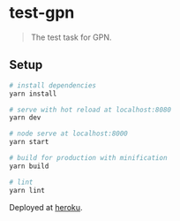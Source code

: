 # test-gpn

> The test task for GPN.

## Setup

``` bash
# install dependencies
yarn install

# serve with hot reload at localhost:8080
yarn dev

# node serve at localhost:8000
yarn start

# build for production with minification
yarn build

# lint
yarn lint
```

Deployed at [heroku](https://test-gpn.herokuapp.com/).
